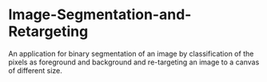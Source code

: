 # Image-Segmentation-and-Retargeting
An application for binary segmentation of an image by classification of the pixels as foreground and background and re-targeting an image to a canvas of different size.
